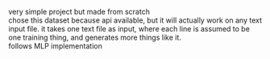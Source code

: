 very simple project but made from scratch<br>
chose this dataset because api available, but it will actually work on any text input file. it takes one text file as input, where each line is assumed to be one training thing, and generates more things like it.<br>
follows MLP implementation
